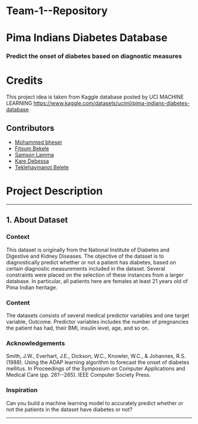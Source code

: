 # Team-1--Repository

# Pima Indians Diabetes Database
  ### Predict the onset of diabetes based on diagnostic measures
  
# Credits
This project idea is taken from Kaggle database posted by UCI MACHINE LEARNING https://www.kaggle.com/datasets/uciml/pima-indians-diabetes-database

## Contributors
- [Mohammed bheser](https://github.com/123mame)
- [Fitsum Bekele](https://github.com/bekele72)
- [Samson Lamma](https://github.com/SamsonLamma) 
- [Kare Debessa](https://github.com/karedebessa) 
- [Teklehaymanot Belete](https://github.com/Teklehaimanot) 


# Project Description 
-----------------------------------------------------------------------------------------------------------------------------------------------------
## 1. About Dataset
### Context
This dataset is originally from the National Institute of Diabetes and Digestive and Kidney Diseases. The objective of the dataset is to diagnostically predict whether or not a patient has diabetes, based on certain diagnostic measurements included in the dataset. Several constraints were placed on the selection of these instances from a larger database. In particular, all patients here are females at least 21 years old of Pima Indian heritage.

### Content
The datasets consists of several medical predictor variables and one target variable, Outcome. Predictor variables includes the number of pregnancies the patient has had, their BMI, insulin level, age, and so on.

### Acknowledgements

Smith, J.W., Everhart, J.E., Dickson, W.C., Knowler, W.C., & Johannes, R.S. (1988). Using the ADAP learning algorithm to forecast the onset of diabetes mellitus. In Proceedings of the Symposium on Computer Applications and Medical Care (pp. 261--265). IEEE Computer Society Press.

### Inspiration

Can you build a machine learning model to accurately predict whether or not the patients in the dataset have diabetes or not?

-----------------------------------------------------------------------------------------------------------------------------------------------------

